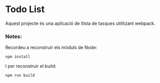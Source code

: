 # Todo List

Aquest projecte és una aplicació de llista de tasques utilitzant webpack.

### Notes:
Recordeu a reconstruir els mòduls de Node: 
```
npm install
```

I per reconstruir el build:
```
npm run build
```
